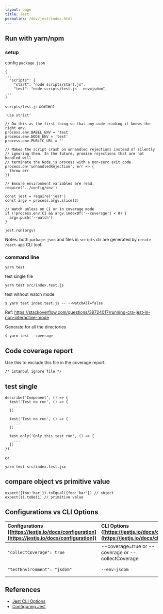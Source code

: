 ```yaml
---
layout: page
title: Jest
permalink: /dev/jest/index.html
---
```


## Run with yarn/npm

### setup

config `package.json`

```
{
...
  "scripts": {
    "start": "node scripts/start.js",
    "test": "node scripts/test.js --env=jsdom",
...
}
```

`scripts/test.js` content

```
'use strict'

// Do this as the first thing so that any code reading it knows the right env.
process.env.BABEL_ENV = 'test'
process.env.NODE_ENV = 'test'
process.env.PUBLIC_URL = ''

// Makes the script crash on unhandled rejections instead of silently
// ignoring them. In the future, promise rejections that are not handled will
// terminate the Node.js process with a non-zero exit code.
process.on('unhandledRejection', err => {
  throw err
})

// Ensure environment variables are read.
require('../config/env')

const jest = require('jest')
const argv = process.argv.slice(2)

// Watch unless on CI or in coverage mode
if (!process.env.CI && argv.indexOf('--coverage') < 0) {
  argv.push('--watch')
}

jest.run(argv)
```

Notes: both `package.json` and files in `scripts` dir are generated by `create-react-app` CLI tool.

### command line

```
yarn test
```

test single file

```
yarn test src/index.test.js
```

test without watch mode

```
$ yarn test index.test.js -- --watchAll=false
```

Ref: https://stackoverflow.com/questions/39724017/running-cra-jest-in-non-interactive-mode

Generate for all the directories

```
$ yarn test --coverage
```

## Code coverage report

Use this to exclude this file in the coverage report.

```
/* istanbul ignore file */
```

## test single

```
describe('Component', () => {
  test('Test no run', () => {
    ...
  })

  test('Test no run', () => {
    ...
  })

  test.only('Only this test run', () => {
    ...
  })
})
```

or

```
yarn test src/index.test.jsx
```

## compare object vs primitive value

```
expect({foo:'bar'}).toEqual({foo:'bar'}) // object
expect(1).toBe(1) // primitive value
```

## Configurations vs CLI Options

| Configurations ([https://jestjs.io/docs/configuration](https://jestjs.io/docs/configuration)) | CLI Options ([https://jestjs.io/docs/cli](https://jestjs.io/docs/cli)) | In file                             | Default Value |
| :-------------------------------------------------------------------------------------------- | :--------------------------------------------------------------------- | ----------------------------------- | ------------- |
| `"collectCoverage": true`                                                                     | --coverage=true or --coverage or --collectCoverage                     | ...                                 | `false`       |
| `"testEnvironment": "jsdom"`                                                                  | `--env=jsdom`                                                          | [jest-env](/dev/jest/jest-env.html) | "node"        |

## References

- [Jest CLI Options](https://jestjs.io/docs/en/cli.html#--coverageboolean)
- [Configuring Jest](https://jestjs.io/docs/en/configuration.html)
